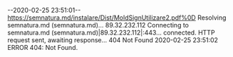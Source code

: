 --2020-02-25 23:51:01--  https://semnatura.md/instalare/Dist/MoldSignUtilizare2.pdf%0D
Resolving semnatura.md (semnatura.md)... 89.32.232.112
Connecting to semnatura.md (semnatura.md)|89.32.232.112|:443... connected.
HTTP request sent, awaiting response... 404 Not Found
2020-02-25 23:51:02 ERROR 404: Not Found.

